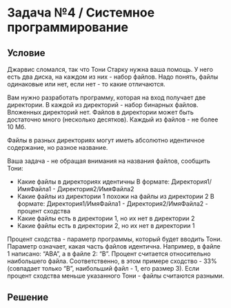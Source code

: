 # Задача №4 / Системное программирование
## Условие
Джарвис сломался, так что Тони Старку нужна ваша помощь. У него есть два диска,
на каждом из них - набор файлов. Надо понять, файлы одинаковые или нет, если
нет - то какие отличаются.

Вам нужно разработать программу, которая на вход получает две директории.
В каждой из директорий - набор бинарных файлов. Вложенных директорий нет.
Файлов в директории может быть достаточно много (несколько десятков).
Каждый из файлов - не более 10 Мб.

Файлы в разных директориях могут иметь абсолютно идентичное содержание, но
разное название.

Ваша задача - не обращая внимания на названия файлов, сообщить Тони:
- Какие файлы в директориях идентичны
В формате: Директория1/ИмяФайла1 - Директория2/ИмяФайла2
- Какие файлы из директории 1 похожи на файлы из директории 2
В формате: Директория1/ИмяФайла1 - Директория2/ИмяФайла2 - процент
сходства
- Какие файлы есть в директории 1, но их нет в директории 2
- Какие файлы есть в директории 2, но их нет в директории 1

Процент сходства - параметр программы, который будет вводить Тони.
Параметр означает, какая часть файлов идентична.
Например, в файле 1 написано: “АВА”, а в файле 2: “В”.
Процент считается относительно наибольшего файла.
Соответственно, в этом примере сходство - 33% (совпадает только “В”,
наибольший файл - 1, его размер 3).
Если процент сходства меньше указанного Тони - файлы считаются разными.

## Решение
